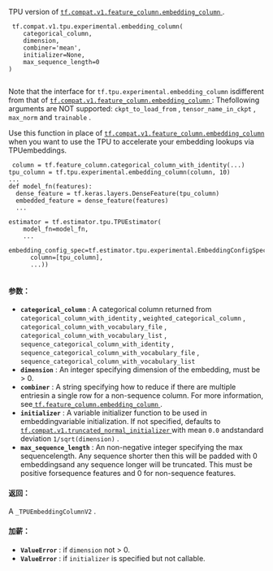TPU version of [ `tf.compat.v1.feature_column.embedding_column` ](https://tensorflow.google.cn/api_docs/python/tf/feature_column/embedding_column).

```
 tf.compat.v1.tpu.experimental.embedding_column(
    categorical_column,
    dimension,
    combiner='mean',
    initializer=None,
    max_sequence_length=0
)
 
```

Note that the interface for  `tf.tpu.experimental.embedding_column`  isdifferent from that of [ `tf.compat.v1.feature_column.embedding_column` ](https://tensorflow.google.cn/api_docs/python/tf/feature_column/embedding_column): Thefollowing arguments are NOT supported:  `ckpt_to_load_from` , `tensor_name_in_ckpt` ,  `max_norm`  and  `trainable` .

Use this function in place of [ `tf.compat.v1.feature_column.embedding_column` ](https://tensorflow.google.cn/api_docs/python/tf/feature_column/embedding_column)when you want to use the TPU to accelerate your embedding lookups via TPUembeddings.

```
 column = tf.feature_column.categorical_column_with_identity(...)
tpu_column = tf.tpu.experimental.embedding_column(column, 10)
...
def model_fn(features):
  dense_feature = tf.keras.layers.DenseFeature(tpu_column)
  embedded_feature = dense_feature(features)
  ...

estimator = tf.estimator.tpu.TPUEstimator(
    model_fn=model_fn,
    ...
    embedding_config_spec=tf.estimator.tpu.experimental.EmbeddingConfigSpec(
      column=[tpu_column],
      ...))
 
```

#### 参数：
- **`categorical_column`** : A categorical column returned from `categorical_column_with_identity` ,  `weighted_categorical_column` , `categorical_column_with_vocabulary_file` , `categorical_column_with_vocabulary_list` , `sequence_categorical_column_with_identity` , `sequence_categorical_column_with_vocabulary_file` , `sequence_categorical_column_with_vocabulary_list` 
- **`dimension`** : An integer specifying dimension of the embedding, must be > 0.
- **`combiner`** : A string specifying how to reduce if there are multiple entriesin a single row for a non-sequence column. For more information, see[ `tf.feature_column.embedding_column` ](https://tensorflow.google.cn/api_docs/python/tf/feature_column/embedding_column).
- **`initializer`** : A variable initializer function to be used in embeddingvariable initialization. If not specified, defaults to[ `tf.compat.v1.truncated_normal_initializer` ](https://tensorflow.google.cn/api_docs/python/tf/compat/v1/truncated_normal_initializer) with mean  `0.0`  andstandard deviation  `1/sqrt(dimension)` .
- **`max_sequence_length`** : An non-negative integer specifying the max sequencelength. Any sequence shorter then this will be padded with 0 embeddingsand any sequence longer will be truncated. This must be positive forsequence features and 0 for non-sequence features.


#### 返回：
A   `_TPUEmbeddingColumnV2` .

#### 加薪：
- **`ValueError`** : if  `dimension`  not > 0.
- **`ValueError`** : if  `initializer`  is specified but not callable.
